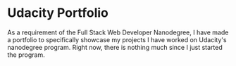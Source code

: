 # Udacity Portfolio

As a requirement of the Full Stack Web Developer Nanodegree, I have made a portfolio to specifically showcase my projects I have worked on Udacity's nanodegree program. Right now, there is nothing much since I just started the program.